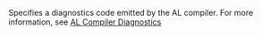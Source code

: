Specifies a diagnostics code emitted by the AL compiler. For more information, see [AL Compiler Diagnostics](../developer/diagnostics/diagnostics-overview.md)
